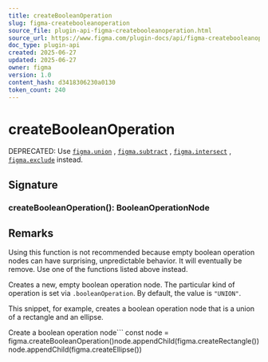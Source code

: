```yaml
---
title: createBooleanOperation
slug: figma-createbooleanoperation
source_file: plugin-api-figma-createbooleanoperation.html
source_url: https://www.figma.com/plugin-docs/api/figma-createbooleanoperation/
doc_type: plugin-api
created: 2025-06-27
updated: 2025-06-27
owner: figma
version: 1.0
content_hash: d3418306230a0130
token_count: 240
---
```

# createBooleanOperation

DEPRECATED: Use [`figma.union`](/plugin-docs/api/figma/#union)
, [`figma.subtract`](/plugin-docs/api/figma/#subtract)
, [`figma.intersect`](/plugin-docs/api/figma/#intersect)
, [`figma.exclude`](/plugin-docs/api/figma/#exclude)
 instead.

## Signature

### createBooleanOperation(): BooleanOperationNode

## Remarks

Using this function is not recommended because empty boolean operation nodes can have surprising, unpredictable behavior. It will eventually be remove. Use one of the functions listed above instead.

Creates a new, empty boolean operation node. The particular kind of operation is set via `.booleanOperation`. By default, the value is `"UNION"`.

This snippet, for example, creates a boolean operation node that is a union of a rectangle and an ellipse.

Create a boolean operation node```
const node = figma.createBooleanOperation()node.appendChild(figma.createRectangle())node.appendChild(figma.createEllipse())
```